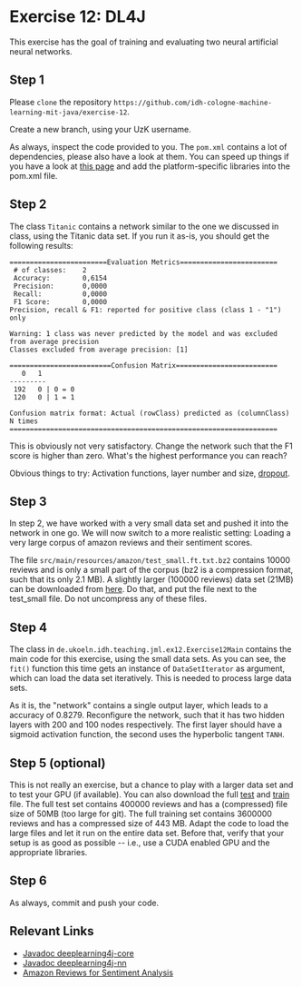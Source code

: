 # Exercise 12: DL4J


This exercise has the goal of training and evaluating two neural artificial neural networks.

## Step 1
Please `clone` the repository `https://github.com/idh-cologne-machine-learning-mit-java/exercise-12`.

Create a new branch, using your UzK username.

As always, inspect the code provided to you. The `pom.xml` contains a lot of dependencies, please also have a look at them. You can speed up things if you have a look at [this page](https://deeplearning4j.org/cpu) and add the platform-specific libraries into the pom.xml file.

## Step 2

The class `Titanic` contains a network similar to the one we discussed in class, using the Titanic data set.
If you run it as-is, you should get the following results:

```
========================Evaluation Metrics========================
 # of classes:    2
 Accuracy:        0,6154
 Precision:       0,0000
 Recall:          0,0000
 F1 Score:        0,0000
Precision, recall & F1: reported for positive class (class 1 - "1") only

Warning: 1 class was never predicted by the model and was excluded from average precision
Classes excluded from average precision: [1]

=========================Confusion Matrix=========================
   0   1
---------
 192   0 | 0 = 0
 120   0 | 1 = 1

Confusion matrix format: Actual (rowClass) predicted as (columnClass) N times
==================================================================
```

This is obviously not very satisfactory. Change the network such that the F1 score is higher than zero. What's the highest performance you can reach? 

Obvious things to try: Activation functions, layer number and size, [dropout](https://en.wikipedia.org/wiki/Dilution_(neural_networks)). 


## Step 3
In step 2, we have worked with a very small data set and pushed it into the network in one go. We will now switch to a more realistic setting: Loading a very large corpus of amazon reviews and their sentiment scores.

The file `src/main/resources/amazon/test_small.ft.txt.bz2` contains 10000 reviews and is only a small part of the corpus (bz2 is a compression format, such that its only 2.1 MB).  A slightly larger (100000 reviews) data set (21MB) can be downloaded from [here](https://www.dropbox.com/s/uwts2olluunohr9/train_small.ft.txt.bz2?dl=0). Do that, and put the file next to the test_small file. Do not uncompress any of these files.


## Step 4
The class in `de.ukoeln.idh.teaching.jml.ex12.Exercise12Main` contains the main code for this exercise, using the small data sets. As you can see, the `fit()` function this time gets an instance of `DataSetIterator` as argument, which can load the data set iteratively. This is needed to process large data sets.

As it is, the "network" contains a single output layer, which leads to a accuracy of 0.8279. Reconfigure the network, such that it has two hidden layers with 200 and 100 nodes respectively. The first layer should have a sigmoid activation function, the second uses the hyperbolic tangent `TANH`. 


## Step 5 (optional)
This is not really an exercise, but a chance to play with a larger data set and to test your GPU (if available). You can also download the full [test](https://www.dropbox.com/s/cfhj4oi9z3g4dai/test.ft.txt.bz2?dl=0) and [train](https://www.dropbox.com/s/rskzewv2pi1t0bc/train.ft.txt.bz2?dl=0) file. The full test set contains 400000 reviews and has a (compressed) file size of 50MB (too large for git). The full training set contains 3600000 reviews and has a compressed size of 443 MB. Adapt the code to load the large files and let it run on the entire data set. Before that, verify that your setup is as good as possible -- i.e., use a CUDA enabled GPU and the appropriate libraries.


## Step 6
As always, commit and push your code.


## Relevant Links

- [Javadoc deeplearning4j-core](https://javadoc.io/doc/org.deeplearning4j/deeplearning4j-core/latest/index.html)
- [Javadoc deeplearning4j-nn](https://javadoc.io/doc/org.deeplearning4j/deeplearning4j-nn/latest/index.html)
- [Amazon Reviews for Sentiment Analysis](https://www.kaggle.com/bittlingmayer/amazonreviews)